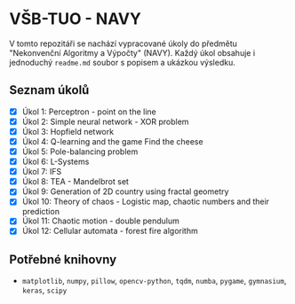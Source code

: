 # VŠB-TUO - NAVY

V tomto repozitáři se nachází vypracované úkoly do předmětu "Nekonvenční Algoritmy a Výpočty" (NAVY). Každý úkol obsahuje i jednoduchý `readme.md` soubor s popisem a ukázkou výsledku.

## Seznam úkolů
- [x] Úkol 1: Perceptron - point on the line
- [x] Úkol 2: Simple neural network - XOR problem
- [x] Úkol 3: Hopfield network
- [x] Úkol 4: Q-learning and the game Find the cheese
- [x] Úkol 5: Pole-balancing problem
- [x] Úkol 6: L-Systems
- [x] Úkol 7: IFS
- [x] Úkol 8: TEA - Mandelbrot set
- [x] Úkol 9: Generation of 2D country using fractal geometry
- [x] Úkol 10: Theory of chaos - Logistic map, chaotic numbers and their prediction
- [x] Úkol 11: Chaotic motion - double pendulum
- [x] Úkol 12: Cellular automata - forest fire algorithm

## Potřebné knihovny
- `matplotlib`, `numpy`, `pillow`, `opencv-python`, `tqdm`, `numba`, `pygame`, `gymnasium`, `keras`, `scipy` 